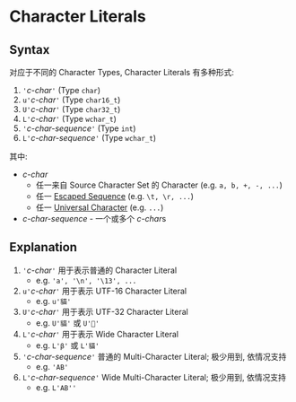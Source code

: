 # Character Literals

## Syntax

对应于不同的 Character Types, Character Literals 有多种形式:

1. `'`*c-char*`'` (Type `char`)
2. `u'`*c-char*`'` (Type `char16_t`)
3. `U'`*c-char*`'` (Type `char32_t`)
4. `L'`*c-char*`'` (Type `wchar_t`)
5. `'`*c-char-sequence*`'` (Type `int`)
6. `L'`*c-char-sequence*`'` (Type `wchar_t`)

其中:

- *c-char* 
  - 任一来自 Source Character Set 的 Character (e.g. `a, b, +, -, ...`)
  - 任一 [Escaped Sequence](https://en.cppreference.com/w/cpp/language/escape) (e.g. `\t, \r, ...`)
  - 任一 [Universal Character](https://en.cppreference.com/w/cpp/language/escape) (e.g. `...`)
- *c-char-sequence* - 一个或多个 *c-char*s

## Explanation

1. `'`*c-char*`'` 用于表示普通的 Character Literal 
   - e.g. `'a', '\n', '\13', ...`
2. `u'`*c-char*`'` 用于表示 UTF-16 Character Literal
   - e.g. `u'貓'`
3. `U'`*c-char*`'` 用于表示 UTF-32 Character Literal
   - e.g. `U'貓'` 或 `U'🍌'`
4. `L'`*c-char*`'` 用于表示 Wide Character Literal
   - e.g. `L'β'` 或 `L'貓'`
5. `'`*c-char-sequence*`'` 普通的 Multi-Character Literal; 极少用到, 依情况支持
    - e.g. `'AB'`
6. `L'`*c-char-sequence*`'` Wide Multi-Character Literal; 极少用到, 依情况支持
    - e.g. `L'AB''`

